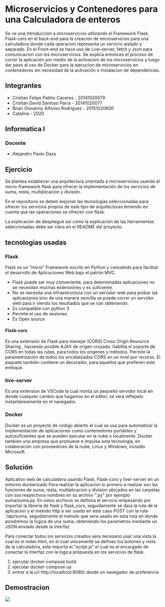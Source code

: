 # Microservicios y Contenedores para una Calculadora de enteros
Se ve una introducción a microservicios utilizando el Framework Flask, Flask-cors en el back-end para la creacion de microservicios para una calculadora donde cada operacion representa un servicio aislado y separado. En el Front-end se hace uso de Live-server, fetch y Json para comunicacion con los microservicios. Se explica entonces el proceso de correr la aplicación por medio de la activacion de los microservicios y luego dar paso al uso de Docker para la ejecucion de microservicios en contenedores sin necesidad de la activacion o instalacion de dependencias.

## Integrantes

* Cristian Felipe Patiño Caceres - 20141020079
* Cristian David Santoyo Parra - 20141020077 
* Brian Giovanny Alfonso Rodriguez - 20151020600
* Catalina - 2020

## Informatica I

### Docente

* Alejandro Paolo Daza 

## Ejercicio
Se plantea establecer una arquitectura orientada a microservicios usando el micro-framework flask para ofrecer la implementación de los servicios de suma, resta, multiplicación y división.

En el repositorio se deben exponer las tecnologías seleccionadas para ofrecer los servicios propios de este tipo de arquitecturas teniendo en cuenta que las operaciones se ofrecen con flask.

La explicación de despliegue así como la explicación de las herramientas seleccionadas debe ser clara en el README del proyecto.
## tecnologias usadas
### Flask
Flask es un “micro” Framework escrito en Python y concebido para facilitar el desarrollo de Aplicaciones Web bajo el patrón MVC.
* Flask puede ser muy conveniente, para determinadas aplicaciones no se necesitan muchas extensiones y es suficiente.
* No se necesita una infraestructura con un servidor web para probar las aplicaciones sino de una manera sencilla se puede correr un servidor web para ir viendo los resultados que se van obteniendo.
* Es compatible con python 3
* Permite el uso de sesiones
* Es Open source
#### Flask-cors
Es una extensión de Flask para manejar (CORS) Cross Origin Resource Sharing , haciendo posible AJAX de origen cruzado.
habilita el soporte de CORS en todas las rutas, para todos los orígenes y métodos. Permite la parametrización de todos los encabezados CORS en un nivel por recurso. El paquete también contiene un decorador, para aquellos que prefieren este enfoque.
### live-server
Es una extension de VSCode la cual monta un pequeño servidor local en donde cualquier cambio que hagamos en el editor, se verá reflejado instantáneamente en el navegador.
### Docker
Docker es un proyecto de código abierto el cual se usa para automatizar la implementación de aplicaciones como contenedores portátiles y autosuficientes que se pueden ejecutar en la nube o localmente. Docker  también una empresa que promueve e impulsa esta tecnología, en colaboración con proveedores de la nube, Linux y Windows, incluido Microsoft.
## Solución 

Aplicativo web de calculadora usando Flask, Flask-cors y liver-server en un entorno dockerizado
Para realizar la aplicacion lo primero a realizar son las funciones de suma, resta, multiplicacion y division ubicados en las carpetas con sus respectivos nombres en su archivo ".py" por ejemplo suma/suma.py. En estos archivos se definira el servicio empezando por importar la libreria de flask y flask_cors, seguidamente se dara la ruta de la aplicacion y el metodo http a ser usado en este caso POST con la ruta '/api/suma, segudiamente el metodo que sera usado en esta ruta en donde pondremos la logica de una suma, obteniendo los parametros mediante un JSON enviado desde la interfaz.

Para conectar todos los servicios creados sera necesario usar una vista la cual es el index.html, en el cual unicamente se definen los botones y vista de la calculadora, este importa el "script.js" el cual es el encargado de conectar la interfaz con la logica propuesta en los servicios de flask. 

1. ejecutar docker-compose build
2. ejecutar docker-compose up
3. entrar a la url http://localhost:8080/ desde un navegador de preferencia


## Demostracion

![](demostracion.gif)
